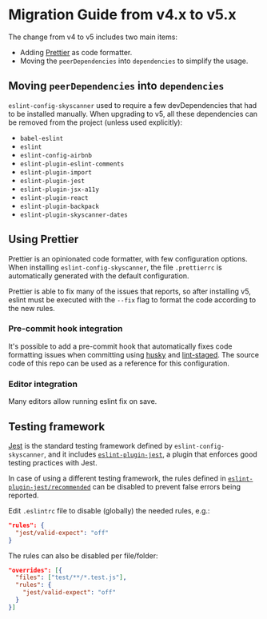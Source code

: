 # Migration Guide from v4.x to v5.x

The change from v4 to v5 includes two main items:

- Adding [Prettier](https://prettier.io/) as code formatter.
- Moving the `peerDependencies` into `dependencies` to simplify the usage.

## Moving `peerDependencies` into `dependencies`

`eslint-config-skyscanner` used to require a few devDependencies that had to be installed manually.
When upgrading to v5, all these dependencies can be removed from the project (unless used explicitly):

- `babel-eslint`
- `eslint`
- `eslint-config-airbnb`
- `eslint-plugin-eslint-comments`
- `eslint-plugin-import`
- `eslint-plugin-jest`
- `eslint-plugin-jsx-a11y`
- `eslint-plugin-react`
- `eslint-plugin-backpack`
- `eslint-plugin-skyscanner-dates`

## Using Prettier

Prettier is an opinionated code formatter, with few configuration options.
When installing `eslint-config-skyscanner`, the file `.prettierrc` is automatically generated with the default configuration.

Prettier is able to fix many of the issues that reports, so after installing v5, eslint must be executed with the `--fix` flag to format the code according to the new rules.

### Pre-commit hook integration

It's possible to add a pre-commit hook that automatically fixes code formatting issues when committing using [husky](https://github.com/typicode/husky) and [lint-staged](https://github.com/okonet/lint-staged).
The source code of this repo can be used as a reference for this configuration.

### Editor integration

Many editors allow running eslint fix on save.

## Testing framework

[Jest](https://jestjs.io/) is the standard testing framework defined by `eslint-config-skyscanner`, and it includes [`eslint-plugin-jest`](https://github.com/jest-community/eslint-plugin-jest), a plugin that enforces good testing practices with Jest.

In case of using a different testing framework, the rules defined in [`eslint-plugin-jest/recommended`](https://github.com/jest-community/eslint-plugin-jest#recommended) can be disabled to prevent false errors being reported.

Edit `.eslintrc` file to disable (globally) the needed rules, e.g.:

```json
"rules": {
  "jest/valid-expect": "off"
}
```

The rules can also be disabled per file/folder:

```json
"overrides": [{
  "files": ["test/**/*.test.js"],
  "rules": {
    "jest/valid-expect": "off"
  }
}]
```

